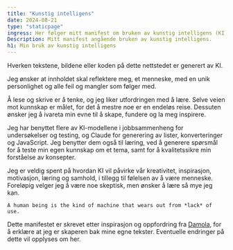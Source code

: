 ```yaml
---
title: "Kunstig intelligens"
date: 2024-08-21
type: "staticpage"
ingress: Her følger mitt manifest om bruken av kunstig intelligens (KI) på denne siden.
Description: Mitt manifest angående bruken av kunstig intelligens.
h1: Min bruk av kunstig intelligens
---
```


Hverken tekstene, bildene eller koden på dette nettstedet er generert av KI. 

Jeg ønsker at innholdet skal reflektere meg, et menneske, med en unik personlighet og alle feil og mangler som følger med. 

Å lese og skrive er å tenke, og jeg liker utfordringen med å lære. Selve veien mot kunnskap er målet, for det å mestre noe er en endeløs reise. Dessuten ønsker jeg å ivareta min evne til å skape, fundere og la meg inspirere.

Jeg har benyttet flere av KI-modellene i jobbsammenheng for undersøkelser og testing, og Claude for generering av lister, konverteringer og JavaScript. Jeg benytter dem også til læring, ved å generere spørsmål for å teste min egen kunnskap om et tema, samt for å kvalitetssikre min forståelse av konsepter.

Jeg er veldig spent på hvordan KI vil påvirke vår kreativitet, inspirasjon, motivasjon, læring og samhold, i tillegg til følelsen av å være menneske. Foreløpig velger jeg å være noe skeptisk, men ønsker å lære så mye jeg kan.

```quote {author="George Leonard" source="«Mastery: The Keys to Success and Long-Term Fulfillment»" cite="https://www.adlibris.com/no/bok/mastery-the-keys-to-success-and-long-term-fulfillment-9780452267565"}
A human being is the kind of machine that wears out from *lack* of use.
```

Dette manifestet er skrevet etter inspirasjon og oppfordring fra [Damola](https://www.bydamo.la/p/ai-manifesto), for å erklære at jeg er skaperen bak mine egne tekster. Eventuelle endringer på dette vil opplyses om her. 

